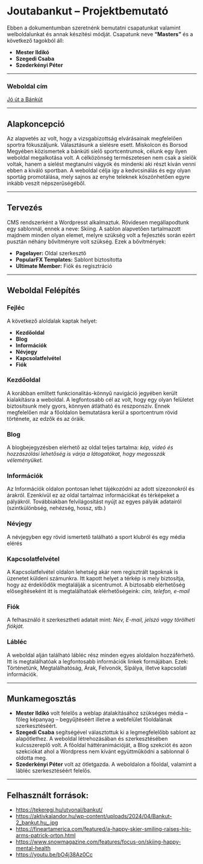 # Joutabankut – Projektbemutató
Ebben a dokumentumban szeretnénk bemutatni csapatunkat valamint welboldalunkat és annak készítési módját. 
Csapatunk neve **“Masters”** és a következő tagokból áll: 

- **Mester Ildikó**
- **Szegedi Csaba**
- **Szederkényi Péter**
---
### Weboldal cím
[Jó út a Bánkút](https://joutabankut.byethost15.com/)

---
## Alapkoncepció
Az alapvetés az volt, hogy a vizsgabizottság elvárásainak megfelelően sportra fókuszáljunk. Választásunk a síelésre esett. 
Miskolcon és Borsod Megyében közismertek a bánkúti síelő sportcentrumok, célunk egy ilyen weboldal megalkotása volt.
A célközönség természetesen nem csak a síelők voltak, hanem a síelést megtanulni vágyók és mindenki aki részt kíván venni ebben a kiváló sportban.
A weboldal célja így a kedvcsinálás és egy olyan sportág promotálása, mely sajnos az enyhe teleknek köszönhetően egyre inkább veszít népszerűségéből.

---
## Tervezés
CMS rendszerként a Wordpresst alkalmaztuk. Rövidesen megállapodtunk egy sablonnál, ennek a neve: Skiing.
A sablon alapvetően tartalmazott majdnem minden olyan elemet, melyre szükség volt a fejlesztés során ezért pusztán néhány bővítményre volt szükség. 
Ezek a bővítmények: 
- **Pagelayer:** Oldal szerkesztő
- **PopularFX Templates:** Sablont biztosította
- **Ultimate Member:** Fiók és regisztráció

---
## Weboldal Felépítés
### Fejléc 
A következő aloldalak kaptak helyet: 
- **Kezdőoldal**
- **Blog**
- **Információk**
- **Névjegy**
- **Kapcsolatfelvétel**
- **Fiók**

### Kezdőoldal
A korábban említett funkcionalitás-könnyű navigáció jegyében került kialakításra a weboldal. A legfontosabb cél az volt, hogy egy olyan felületet biztosítsunk mely gyors, könnyen átlátható és reszponszív. Ennek megfelelően már a főoldalon bemutatásra kerül a sportcentrum rövid története, az edzők és az óráik.

### Blog
A blogbejegyzésben elérhető az oldal teljes tartalma: _kép, videó és hozzászólási lehetőség is várja a látogatókat, hogy megosszák véleményüket._

### Információk
Az Információk oldalon pontosan lehet tájékozódni az adott sízezonokról és árakról. Ezenkívül ez az oldal tartalmaz információkat és térképeket a pályákról. Továbbiakban felvilágosítást nyújt az egyes pályák adatairól (szintkülönbség, nehézség, hossz, stb.) 

### Névjegy
A névjegyben egy rövid ismertető található a sport klubról és egy média elérés

### Kapcsolatfelvétel
A Kapcsolatfelvétel oldalon lehetség akár nem regisztrált tagoknak is üzenetet küldeni számunkra. Itt kapott helyet a térkép is mely biztosítja, hogy az érdeklődők megtalálják a sícentrumot. A biztosabb elérhetőség elősegítéseként itt is megtalálhatóak elérhetőségeink: _cím, telefon, e-mail_

### Fiók
A felhasználó it szerkesztheti adatait mint: _Név, E-mail, jelszó vagy törölheti fiókját._

### Lábléc
A weboldal alján található lábléc rész minden egyes aloldalon hozzáférhető. Itt is megtalálhatóak a legfontosabb információk linkek formájában. Ezek: Történetünk, Megtalálhatóság, Árak, Felvonók, Sípálya, illetve kapcsolati információk. 

---
## Munkamegosztás
- **Mester Ildikó** volt felelős a weblap átalakításához szükséges média – főleg képanyag – begyűjtéséért illetve a webfelület főoldalának szerkesztéséért. 
- **Szegedi Csaba** segítségével választottuk ki a legmegfelelőbb sablont az alapötlethez. A weboldal létrehozásában és szerkesztésében kulcsszereplő volt. A főoldal háttéranimációját, a Blog szekciót és azon szekciókat ahol a Wordpress nem kívánt együttműködni a sablonnal ő oldotta meg. 
- **Szederkényi Péter** volt az ötletgazda. A weboldalon a főoldal, valamint a lábléc szerkesztéséért felelős.

---
## Felhasznált források: 
- https://tekeregj.hu/utvonal/bankut/
- https://aktivkalandor.hu/wp-content/uploads/2024/04/Bankut-2_bankut.hu_.jpg
- https://fineartamerica.com/featured/a-happy-skier-smiling-raises-his-arms-patrick-orton.html
- https://www.snowmagazine.com/features/focus-on/skiing-happy-mental-health
- https://youtu.be/bO4j38Az0Cc
